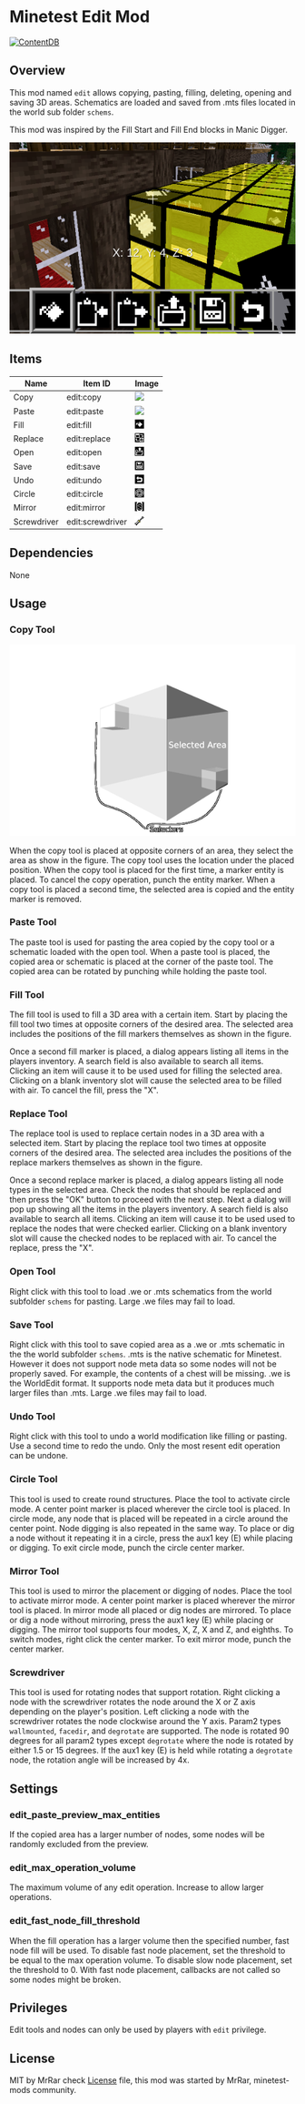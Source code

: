 # Minetest Edit Mod


[![ContentDB](https://content.minetest.net/packages/Mr.%20Rar/edit/shields/downloads/)](https://content.minetest.net/packages/Mr.%20Rar/edit/)


## Overview


This mod named `edit` allows copying, pasting, filling, deleting, opening and saving 3D areas.
Schematics are loaded and saved from .mts files located in the world sub folder `schems`.

This mod was inspired by the Fill Start and Fill End blocks in Manic Digger.

![screenshot](screenshot.png)

## Items

| Name        | Item ID          | Image                              |
| ----------- | ---------------- | ---------------------------------- |
| Copy        | edit:copy        | ![](textures/edit_copy.png)        |
| Paste       | edit:paste       | ![](textures/edit_paste.png)       |
| Fill        | edit:fill        | ![](textures/edit_fill.png)        |
| Replace     | edit:replace     | ![](textures/edit_replace.png)     |
| Open        | edit:open        | ![](textures/edit_open.png)        |
| Save        | edit:save        | ![](textures/edit_save.png)        |
| Undo        | edit:undo        | ![](textures/edit_undo.png)        |
| Circle      | edit:circle      | ![](textures/edit_circle.png)      |
| Mirror      | edit:mirror      | ![](textures/edit_mirror.png)      |
| Screwdriver | edit:screwdriver | ![](textures/edit_screwdriver.png) |


## Dependencies

None


## Usage

### Copy Tool

![figure.png](figure.png)

When the copy tool is placed at opposite corners of an area, they select the area as show in the figure. The copy tool uses the location under the placed position. When the copy tool is placed for the first time, a marker entity is placed. To cancel the copy operation, punch the entity marker. When a copy tool is placed a second time, the selected area is copied and the entity marker is removed.


### Paste Tool

The paste tool is used for pasting the area copied by the copy tool or a schematic loaded with the open tool. When a paste tool is placed, the copied area or schematic is placed at the corner of the paste tool. The copied area can be rotated by punching while holding the paste tool.


### Fill Tool

The fill tool is used to fill a 3D area with a certain item. Start by placing the fill tool two times at opposite corners of the desired area. The selected area includes the positions of the fill markers themselves as shown in the figure.

Once a second fill marker is placed, a dialog appears listing all items in the players inventory. A search field is also available to search all items. Clicking an item will cause it to be used used for filling the selected area. Clicking on a blank inventory slot will cause the selected area to be filled with air. To cancel the fill, press the "X".


### Replace Tool

The replace tool is used to replace certain nodes in a 3D area with a selected item. Start by placing the replace tool two times at opposite corners of the desired area. The selected area includes the positions of the replace markers themselves as shown in the figure.

Once a second replace marker is placed, a dialog appears listing all node types in the selected area. Check the nodes that should be replaced and then press the "OK" button to proceed with the next step. Next a dialog will pop up showing all the items in the players inventory. A search field is also available to search all items. Clicking an item will cause it to be used used to replace the nodes that were checked earlier. Clicking on a blank inventory slot will cause the checked nodes to be replaced with air. To cancel the replace, press the "X".


### Open Tool

Right click with this tool to load .we or .mts schematics from the world subfolder `schems` for pasting.
Large .we files may fail to load.


### Save Tool

Right click with this tool to save copied area as a .we or .mts schematic in the the world subfolder `schems`.
.mts is the native schematic for Minetest. However it does not support node meta data so some nodes will not be properly saved.
For example, the contents of a chest will be missing.
.we is the WorldEdit format. It supports node meta data but it produces much larger files than .mts.
Large .we files may fail to load.


### Undo Tool

Right click with this tool to undo a world modification like filling or pasting.
Use a second time to redo the undo.
Only the most resent edit operation can be undone.


### Circle Tool

This tool is used to create round structures. Place the tool to activate circle mode. A center point marker is placed wherever the circle tool is placed. In circle mode, any node that is placed will be repeated in a circle around the center point. Node digging is also repeated in the same way. To place or dig a node without it repeating it in a circle, press the aux1 key (E) while placing or digging. To exit circle mode, punch the circle center marker.


### Mirror Tool

This tool is used to mirror the placement or digging of nodes. Place the tool to activate mirror mode. A center point marker is placed wherever the mirror tool is placed. In mirror mode all placed or dig nodes are mirrored. To place or dig a node without mirroring, press the aux1 key (E) while placing or digging. The mirror tool supports four modes, X, Z, X and Z, and eighths. To switch modes, right click the center marker. To exit mirror mode, punch the center marker.


### Screwdriver

This tool is used for rotating nodes that support rotation. Right clicking a node with the screwdriver rotates the node around the X or Z axis depending on the player's position. Left clicking a node with the screwdriver rotates the node clockwise around the Y axis. Param2 types `wallmounted`, `facedir`, and `degrotate` are supported. The node is rotated 90 degrees for all param2 types except `degrotate` where the node is rotated by either 1.5 or 15 degrees. If the aux1 key (E) is held while rotating a `degrotate` node, the rotation angle will be increased by 4x.


## Settings

### edit_paste_preview_max_entities

If the copied area has a larger number of nodes, some nodes will be randomly excluded from the preview.


### edit_max_operation_volume

The maximum volume of any edit operation. Increase to allow larger operations.


### edit_fast_node_fill_threshold

When the fill operation has a larger volume then the specified number, fast node fill will be used.
To disable fast node placement, set the threshold to be equal to the max operation volume.
To disable slow node placement, set the threshold to 0.
With fast node placement, callbacks are not called so some nodes might be broken.


## Privileges

Edit tools and nodes can only be used by players with `edit` privilege.


## License

MIT by MrRar check [License](LICENSE.txt) file, this mod was started by MrRar, 
minetest-mods community.

